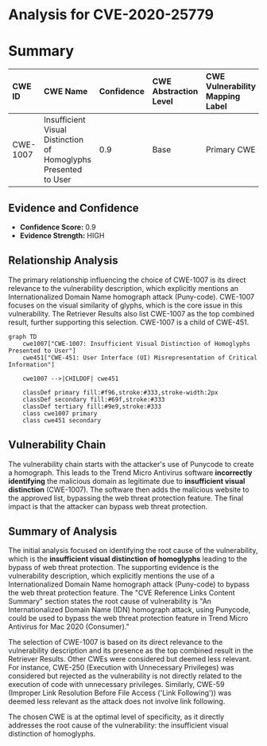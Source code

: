 # Analysis for CVE-2020-25779

# Summary
| CWE ID    | CWE Name                                                       | Confidence | CWE Abstraction Level | CWE Vulnerability Mapping Label | CWE-Vulnerability Mapping Notes |
| :--------- | :------------------------------------------------------------- | :--------- | :---------------------- | :------------------------------ | :------------------------------ |
| CWE-1007  | Insufficient Visual Distinction of Homoglyphs Presented to User | 0.9        | Base                    | Primary CWE                     | Allowed                       |

## Evidence and Confidence

*   **Confidence Score:** 0.9
*   **Evidence Strength:** HIGH

## Relationship Analysis

The primary relationship influencing the choice of CWE-1007 is its direct relevance to the vulnerability description, which explicitly mentions an Internationalized Domain Name homograph attack (Puny-code). CWE-1007 focuses on the visual similarity of glyphs, which is the core issue in this vulnerability. The Retriever Results also list CWE-1007 as the top combined result, further supporting this selection. CWE-1007 is a child of CWE-451.

```mermaid
graph TD
    cwe1007["CWE-1007: Insufficient Visual Distinction of Homoglyphs Presented to User"]
    cwe451["CWE-451: User Interface (UI) Misrepresentation of Critical Information"]

    cwe1007 -->|CHILDOF| cwe451

    classDef primary fill:#f96,stroke:#333,stroke-width:2px
    classDef secondary fill:#69f,stroke:#333
    classDef tertiary fill:#9e9,stroke:#333
    class cwe1007 primary
    class cwe451 secondary
```

## Vulnerability Chain

The vulnerability chain starts with the attacker's use of Punycode to create a homograph. This leads to the Trend Micro Antivirus software **incorrectly identifying** the malicious domain as legitimate due to **insufficient visual distinction** (CWE-1007). The software then adds the malicious website to the approved list, bypassing the web threat protection feature. The final impact is that the attacker can bypass web threat protection.

## Summary of Analysis

The initial analysis focused on identifying the root cause of the vulnerability, which is the **insufficient visual distinction of homoglyphs** leading to the bypass of web threat protection. The supporting evidence is the vulnerability description, which explicitly mentions the use of a Internationalized Domain Name homograph attack (Puny-code) to bypass the web threat protection feature. The "CVE Reference Links Content Summary" section states the root cause of vulnerability is "An Internationalized Domain Name (IDN) homograph attack, using Punycode, could be used to bypass the web threat protection feature in Trend Micro Antivirus for Mac 2020 (Consumer)."

The selection of CWE-1007 is based on its direct relevance to the vulnerability description and its presence as the top combined result in the Retriever Results. Other CWEs were considered but deemed less relevant. For instance, CWE-250 (Execution with Unnecessary Privileges) was considered but rejected as the vulnerability is not directly related to the execution of code with unnecessary privileges. Similarly, CWE-59 (Improper Link Resolution Before File Access ('Link Following')) was deemed less relevant as the attack does not involve link following.

The chosen CWE is at the optimal level of specificity, as it directly addresses the root cause of the vulnerability: the insufficient visual distinction of homoglyphs.